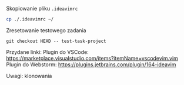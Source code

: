 Skopiowanie pliku `.ideavimrc`

```bash
cp ./.ideavimrc ~/
```

Zresetowanie testowego zadania
```
git checkout HEAD -- test-task-project
```

Przydane linki:
Plugin do VSCode: https://marketplace.visualstudio.com/items?itemName=vscodevim.vim
Plugin do Webstorm: https://plugins.jetbrains.com/plugin/164-ideavim


Uwagi:
klonowania
